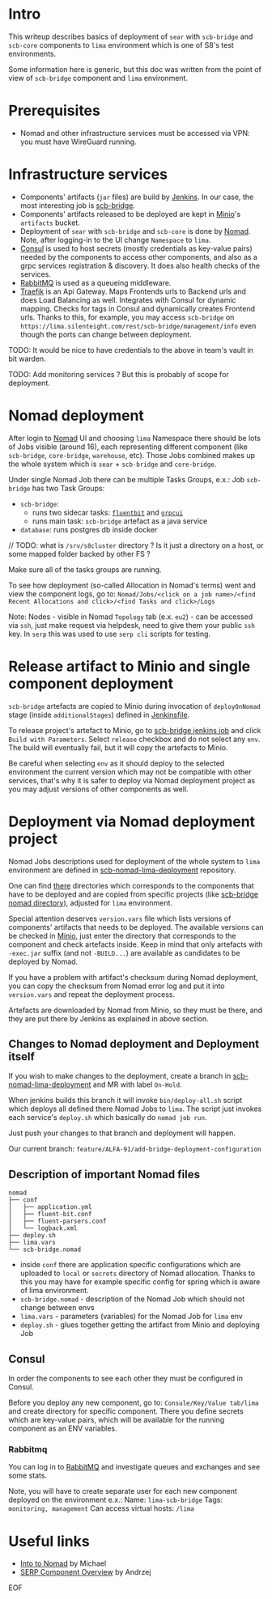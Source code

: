 # Intro

This writeup describes basics of deployment of `sear` with `scb-bridge` and `scb-core` components to `lima` environment which is one of S8's test environments.

Some information here is generic, but this doc was written from the point of view of `scb-bridge` component and `lima` environment.

# Prerequisites

- Nomad and other infrastructure services must be accessed via VPN: you must have WireGuard running.

# Infrastructure services

- Components' artifacts (`jar` files) are build by [Jenkins](https://jenkins.silenteight.com/). In our case, the most interesting job is [scb-bridge](https://jenkins.silenteight.com/view/all/job/sens/job/sens%252Fscb-bridge).
- Components' artifacts released to be deployed are kept in [Minio](https://console.minio.silenteight.com)'s `artifacts` bucket.
- Deployment of `sear` with `scb-bridge` and `scb-core` is done by [Nomad](http://10.8.0.1:4646/ui/). Note, after logging-in to the UI change `Namespace` to `lima`.
- [Consul](http://10.8.0.1:8500/ui/dc1/) is used to host secrets (mostly credentials as key-value pairs) needed by the components to access other components, and also as a grpc services registration & discovery. It does also health checks of the services.
- [RabbitMQ](http://10.8.0.2:31131/rabbitmq/) is used as a queueing middleware.
- [Traefik](https://doc.traefik.io/traefik/v1.4/) is an Api Gateway. Maps Frontends urls to Backend urls and does Load Balancing as well. Integrates with Consul for dynamic mapping. Checks for tags in Consul and dynamically creates Frontend urls.
    Thanks to this, for example, you may access `scb-bridge` on `https://lima.silenteight.com/rest/scb-bridge/management/info` even though the ports can change between deployment.

TODO: It would be nice to have credentials to the above in team's vault in bit warden.

TODO: Add monitoring services ? But this is probably of scope for deployment.

# Nomad deployment

After login to [Nomad](http://10.8.0.1:4646/ui/) UI and choosing `lima` Namespace there should be lots of Jobs visible (around 16), each representing different component (like `scb-bridge`, `core-bridge`, `warehouse`, etc). Those Jobs combined makes up the whole system which is `sear` + `scb-bridge` and `core-bridge`.

Under single Nomad Job there can be multiple Tasks Groups, e.x.: Job `scb-bridge` has two Task Groups: 
- `scb-bridge`: 
  - runs two sidecar tasks: [`fluentbit`](https://fluentbit.io/) and [`grpcui`](https://github.com/fullstorydev/grpcui)
  - runs main task: `scb-bridge` artefact as a java service
- `database`: runs postgres db inside docker 

// TODO: what is `/srv/s8cluster` directory ? Is it just a directory on a host, or some mapped folder backed by other FS ?

Make sure all of the tasks groups are running.

To see how deployment (so-called Allocation in Nomad's terms) went and view the component logs, go to: `Nomad/Jobs/<click on a job name>/<find Recent Allocations and click>/<find Tasks and click>/Logs`

Note: Nodes - visible in Nomad `Topology` tab (e.x. `eu2`) - can be accessed via `ssh`, just make request via helpdesk, need to give them your public `ssh` key. 
In `serp` this was used to use `serp cli` scripts for testing.

# Release artifact to Minio and single component deployment

`scb-bridge` artefacts are copied to Minio during invocation of `deployOnNomad` stage (inside `additionalStages`) defined in [Jenkinsfile](./Jenkinsfile).

To release project's artefact to Minio, go to [scb-bridge jenkins job](https://jenkins.silenteight.com/view/all/job/sens/job/sens%252Fscb-bridge/job/master/)
and click `Build with Parameters`. Select `release` checkbox and do not select any `env`. The build will eventually fail, but it will copy the artefacts to Minio.

Be careful when selecting `env` as it should deploy to the selected environment the current version which may not be compatible with other services, that's why it is safer to deploy via Nomad deployment project as you may adjust versions of other components as well.

# Deployment via Nomad deployment project

Nomad Jobs descriptions used for deployment of the whole system to `lima` environment are defined in [scb-nomad-lima-deployment](https://gitlab.silenteight.com/scb/scb-nomad-lima-deployment) repository.

One can find [there](https://gitlab.silenteight.com/scb/scb-nomad-lima-deployment/-/tree/master/nomad) directories which corresponds to the components that have to be deployed and are copied from specific projects (like [scb-bridge nomad directory](https://gitlab.silenteight.com/sens/scb-bridge/-/tree/master/nomad)), adjusted for `lima` environment.

Special attention deserves `version.vars` file which lists versions of components' artifacts that needs to be deployed.
The available versions can be checked in [Minio](https://console.minio.silenteight.com/object-browser/artifacts), just enter the directory that corresponds to the component and check artefacts inside.
Keep in mind that only artefacts with `-exec.jar` suffix (and not `-BUILD...`) are available as candidates to be deployed by Nomad.

If you have a problem with artifact's checksum during Nomad deployment, you can copy the checksum from Nomad error log and put it into `version.vars` and repeat the deployment process.

Artefacts are downloaded by Nomad from Minio, so they must be there, and they are put there by Jenkins as explained in above section.

## Changes to Nomad deployment and Deployment itself

If you wish to make changes to the deployment, create a branch in [scb-nomad-lima-deployment](https://gitlab.silenteight.com/scb/scb-nomad-lima-deployment) and MR with label `On-Hold`.

When jenkins builds this branch it will invoke `bin/deploy-all.sh` script which deploys all defined there Nomad Jobs to `lima`. The script just invokes each service's `deploy.sh` which basically do `nomad job run`.

Just push your changes to that branch and deployment will happen.

Our current branch: `feature/ALFA-91/add-bridge-deployment-configuration`

## Description of important Nomad files

```
nomad
├── conf
│   ├── application.yml
│   ├── fluent-bit.conf
│   ├── fluent-parsers.conf
│   └── logback.xml
├── deploy.sh
├── lima.vars
└── scb-bridge.nomad
```

- inside `conf` there are application specific configurations which are uploaded to `local` or `secrets` directory of Nomad allocation. Thanks to this you may have for example specific config for spring which is aware of lima environment.
- `scb-bridge.nomad` - description of the Nomad Job which should not change between envs
- `lima.vars` - parameters (variables) for the Nomad Job for `lima` env
- `deploy.sh` - glues together getting the artifact from Minio and deploying Job

## Consul

In order the components to see each other they must be configured in Consul.

Before you deploy any new component, go to: `Consule/Key/Value tab/lima` and create directory for specific component. There you define secrets which are key-value pairs, which will be available for the running component as an ENV variables.

### Rabbitmq

You can log in to [RabbitMQ](http://10.8.0.2:31131/rabbitmq/) and investigate queues and exchanges and see some stats.

Note, you will have to create separate user for each new component deployed on the environment e.x.:
Name: `lima-scb-bridge`
Tags: `monitoring, management`
Can access virtual hosts: `/lima`

# Useful links

- [Into to Nomad](https://drive.google.com/file/d/1aZSuwcLeBYiUe93CGzNDbRaFQ0m8HbVG/view?usp=sharing) by Michael
- [SERP Component Overview](https://drive.google.com/drive/folders/1s4n17tH55ryBYUgqHoAfrpSRFoLUl_WU) by Andrzej

EOF